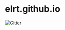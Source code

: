 # elrt.github.io

[![Gitter](https://badges.gitter.im/Join%20Chat.svg)](https://gitter.im/ELRT/elrt.github.io?utm_source=badge&utm_medium=badge&utm_campaign=pr-badge&utm_content=badge)